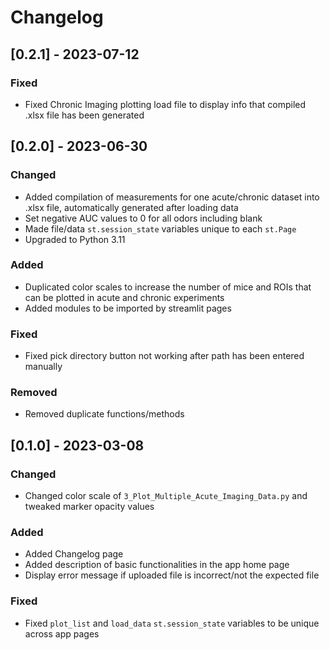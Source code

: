 # Changelog

## [0.2.1] - 2023-07-12

### Fixed

- Fixed Chronic Imaging plotting load file to display info that compiled .xlsx file has been generated

## [0.2.0] - 2023-06-30

### Changed

- Added compilation of measurements for one acute/chronic dataset into .xlsx file, automatically generated after loading data
- Set negative AUC values to 0 for all odors including blank
- Made file/data `st.session_state` variables unique to each `st.Page`
- Upgraded to Python 3.11

### Added

- Duplicated color scales to increase the number of mice and ROIs that can be plotted in acute and chronic experiments
- Added modules to be imported by streamlit pages

### Fixed

- Fixed pick directory button not working after path has been entered manually

### Removed

- Removed duplicate functions/methods

## [0.1.0] - 2023-03-08

### Changed

- Changed color scale of `3_Plot_Multiple_Acute_Imaging_Data.py` and tweaked marker opacity values

### Added

- Added Changelog page
- Added description of basic functionalities in the app home page
- Display error message if uploaded file is incorrect/not the expected file

### Fixed

- Fixed `plot_list` and `load_data` `st.session_state` variables to be unique across app pages
